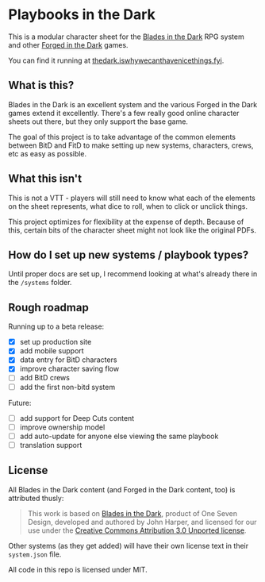# Playbooks in the Dark

This is a modular character sheet for the [Blades in the Dark](https://bladesinthedark.com/) RPG system and other [Forged in the Dark](https://bladesinthedark.com/forged-dark) games.

You can find it running at [thedark.iswhywecanthavenicethings.fyi](https://thedark.iswhywecanthavenicethings.fyi/).

## What is this?

Blades in the Dark is an excellent system and the various Forged in the Dark games extend it excellently. There's a few really good online character sheets out there, but they only support the base game.

The goal of this project is to take advantage of the common elements between BitD and FitD to make setting up new systems, characters, crews, etc as easy as possible.

## What this isn't

This is not a VTT - players will still need to know what each of the elements on the sheet represents, what dice to roll, when to click or unclick things.

This project optimizes for flexibility at the expense of depth. Because of this, certain bits of the character sheet might not look like the original PDFs.

## How do I set up new systems / playbook types?

Until proper docs are set up, I recommend looking at what's already there in the `/systems` folder.

## Rough roadmap

Running up to a beta release:

- [x] set up production site
- [x] add mobile support
- [x] data entry for BitD characters
- [x] improve character saving flow
- [ ] add BitD crews
- [ ] add the first non-bitd system

Future:

- [ ] add support for Deep Cuts content
- [ ] improve ownership model
- [ ] add auto-update for anyone else viewing the same playbook
- [ ] translation support

## License

All Blades in the Dark content (and Forged in the Dark content, too) is attributed thusly:

> This work is based on [Blades in the Dark](http://www.bladesinthedark.com/), product of One Seven Design, developed and authored by John Harper, and licensed for our use under the [Creative Commons Attribution 3.0 Unported license](http://creativecommons.org/licenses/by/3.0/).

Other systems (as they get added) will have their own license text in their `system.json` file.

All code in this repo is licensed under MIT.
